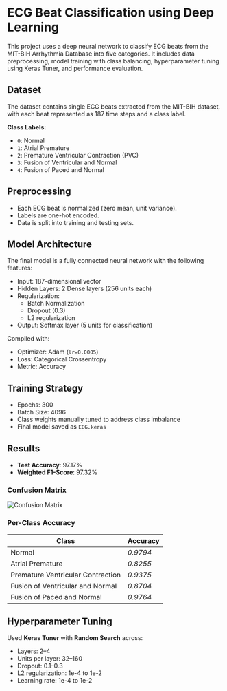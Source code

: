 # ECG Beat Classification using Deep Learning

This project uses a deep neural network to classify ECG beats from the MIT-BIH Arrhythmia Database into five categories. It includes data preprocessing, model training with class balancing, hyperparameter tuning using Keras Tuner, and performance evaluation.

## Dataset

The dataset contains single ECG beats extracted from the MIT-BIH dataset, with each beat represented as 187 time steps and a class label.

**Class Labels:**
- `0`: Normal
- `1`: Atrial Premature
- `2`: Premature Ventricular Contraction (PVC)
- `3`: Fusion of Ventricular and Normal
- `4`: Fusion of Paced and Normal

## Preprocessing

- Each ECG beat is normalized (zero mean, unit variance).
- Labels are one-hot encoded.
- Data is split into training and testing sets.

## Model Architecture

The final model is a fully connected neural network with the following features:
- Input: 187-dimensional vector
- Hidden Layers: 2 Dense layers (256 units each)
- Regularization:
  - Batch Normalization
  - Dropout (0.3)
  - L2 regularization
- Output: Softmax layer (5 units for classification)

Compiled with:
- Optimizer: Adam (`lr=0.0005`)
- Loss: Categorical Crossentropy
- Metric: Accuracy

## Training Strategy

- Epochs: 300
- Batch Size: 4096
- Class weights manually tuned to address class imbalance
- Final model saved as `ECG.keras`

## Results

- **Test Accuracy**: 97.17%
- **Weighted F1-Score**: 97.32%

### Confusion Matrix

![Confusion Matrix](./confusion_matrix.png)

### Per-Class Accuracy

| Class                         | Accuracy |
|------------------------------|----------|
| Normal                       | *0.9794* |
| Atrial Premature             | *0.8255* |
| Premature Ventricular Contraction | *0.9375* |
| Fusion of Ventricular and Normal | *0.8704* |
| Fusion of Paced and Normal   | *0.9764* |

## Hyperparameter Tuning

Used **Keras Tuner** with **Random Search** across:
- Layers: 2–4
- Units per layer: 32–160
- Dropout: 0.1–0.3
- L2 regularization: 1e-4 to 1e-2
- Learning rate: 1e-4 to 1e-2

